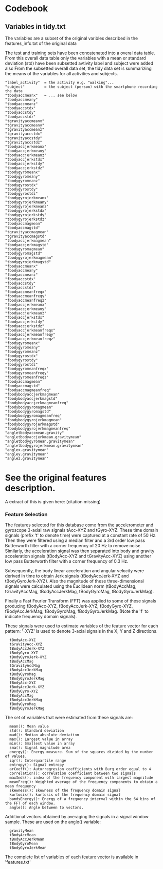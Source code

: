Codebook
================

Variables in tidy.txt
---------------------

The variables are a subset of the original varibles described in the features\_info.txt of the original data

The test and training sets have been concatenated into a overal data table. From this overall data table only the variables with a mean or standard deviation (std) have been subsetted avtivity label and subject were added also From the subsetted overall data set, the tidy data set is summarizing the means of the variables for all activities and subjects.

    "label_activity"  = the activity e.g. "walking"...
    "subject"         = the subject (person) with the smartphone recording the data
    "tbodyaccmeanx"   = ... see below
    "tbodyaccmeany"
    "tbodyaccmeanz"
    "tbodyaccstdx"
    "tbodyaccstdy"
    "tbodyaccstdz"
    "tgravityaccmeanx"
    "tgravityaccmeany"
    "tgravityaccmeanz"
    "tgravityaccstdx"
    "tgravityaccstdy"
    "tgravityaccstdz"
    "tbodyaccjerkmeanx"
    "tbodyaccjerkmeany"
    "tbodyaccjerkmeanz"
    "tbodyaccjerkstdx"
    "tbodyaccjerkstdy"
    "tbodyaccjerkstdz"
    "tbodygyromeanx"
    "tbodygyromeany"
    "tbodygyromeanz"
    "tbodygyrostdx"
    "tbodygyrostdy"
    "tbodygyrostdz"
    "tbodygyrojerkmeanx"
    "tbodygyrojerkmeany"
    "tbodygyrojerkmeanz"
    "tbodygyrojerkstdx"
    "tbodygyrojerkstdy"
    "tbodygyrojerkstdz"
    "tbodyaccmagmean"
    "tbodyaccmagstd"
    "tgravityaccmagmean"
    "tgravityaccmagstd"
    "tbodyaccjerkmagmean"
    "tbodyaccjerkmagstd"
    "tbodygyromagmean"
    "tbodygyromagstd"
    "tbodygyrojerkmagmean"
    "tbodygyrojerkmagstd"
    "fbodyaccmeanx"
    "fbodyaccmeany"
    "fbodyaccmeanz"
    "fbodyaccstdx"
    "fbodyaccstdy"
    "fbodyaccstdz"
    "fbodyaccmeanfreqx"
    "fbodyaccmeanfreqy"
    "fbodyaccmeanfreqz"
    "fbodyaccjerkmeanx"
    "fbodyaccjerkmeany"
    "fbodyaccjerkmeanz"
    "fbodyaccjerkstdx"
    "fbodyaccjerkstdy"
    "fbodyaccjerkstdz"
    "fbodyaccjerkmeanfreqx"
    "fbodyaccjerkmeanfreqy"
    "fbodyaccjerkmeanfreqz"
    "fbodygyromeanx"
    "fbodygyromeany"
    "fbodygyromeanz"
    "fbodygyrostdx"
    "fbodygyrostdy"
    "fbodygyrostdz"
    "fbodygyromeanfreqx"
    "fbodygyromeanfreqy"
    "fbodygyromeanfreqz"
    "fbodyaccmagmean"
    "fbodyaccmagstd"
    "fbodyaccmagmeanfreq"
    "fbodybodyaccjerkmagmean"
    "fbodybodyaccjerkmagstd"
    "fbodybodyaccjerkmagmeanfreq"
    "fbodybodygyromagmean"
    "fbodybodygyromagstd"
    "fbodybodygyromagmeanfreq"
    "fbodybodygyrojerkmagmean"
    "fbodybodygyrojerkmagstd"
    "fbodybodygyrojerkmagmeanfreq"
    "angletbodyaccmean.gravity"
    "angletbodyaccjerkmean.gravitymean"
    "angletbodygyromean.gravitymean"
    "angletbodygyrojerkmean.gravitymean"
    "anglex.gravitymean"
    "angley.gravitymean"
    "anglez.gravitymean"

See the original features description.
======================================

A extract of this is given here: (citation missing)

### Feature Selection

The features selected for this database come from the accelerometer and gyroscope 3-axial raw signals tAcc-XYZ and tGyro-XYZ. These time domain signals (prefix 't' to denote time) were captured at a constant rate of 50 Hz. Then they were filtered using a median filter and a 3rd order low pass Butterworth filter with a corner frequency of 20 Hz to remove noise. Similarly, the acceleration signal was then separated into body and gravity acceleration signals (tBodyAcc-XYZ and tGravityAcc-XYZ) using another low pass Butterworth filter with a corner frequency of 0.3 Hz.

Subsequently, the body linear acceleration and angular velocity were derived in time to obtain Jerk signals (tBodyAccJerk-XYZ and tBodyGyroJerk-XYZ). Also the magnitude of these three-dimensional signals were calculated using the Euclidean norm (tBodyAccMag, tGravityAccMag, tBodyAccJerkMag, tBodyGyroMag, tBodyGyroJerkMag).

Finally a Fast Fourier Transform (FFT) was applied to some of these signals producing fBodyAcc-XYZ, fBodyAccJerk-XYZ, fBodyGyro-XYZ, fBodyAccJerkMag, fBodyGyroMag, fBodyGyroJerkMag. (Note the 'f' to indicate frequency domain signals).

These signals were used to estimate variables of the feature vector for each pattern:
'-XYZ' is used to denote 3-axial signals in the X, Y and Z directions.

      tBodyAcc-XYZ
      tGravityAcc-XYZ
      tBodyAccJerk-XYZ
      tBodyGyro-XYZ
      tBodyGyroJerk-XYZ
      tBodyAccMag
      tGravityAccMag
      tBodyAccJerkMag
      tBodyGyroMag
      tBodyGyroJerkMag
      fBodyAcc-XYZ
      fBodyAccJerk-XYZ
      fBodyGyro-XYZ
      fBodyAccMag
      fBodyAccJerkMag
      fBodyGyroMag
      fBodyGyroJerkMag

The set of variables that were estimated from these signals are:

      mean(): Mean value
      std(): Standard deviation
      mad(): Median absolute deviation 
      max(): Largest value in array
      min(): Smallest value in array
      sma(): Signal magnitude area
      energy(): Energy measure. Sum of the squares divided by the number of values. 
      iqr(): Interquartile range 
      entropy(): Signal entropy
      arCoeff(): Autorregresion coefficients with Burg order equal to 4
      correlation(): correlation coefficient between two signals
      maxInds(): index of the frequency component with largest magnitude
      meanFreq(): Weighted average of the frequency components to obtain a mean frequency
      skewness(): skewness of the frequency domain signal 
      kurtosis(): kurtosis of the frequency domain signal 
      bandsEnergy(): Energy of a frequency interval within the 64 bins of the FFT of each window.
      angle(): Angle between to vectors.

Additional vectors obtained by averaging the signals in a signal window sample. These are used on the angle() variable:

      gravityMean
      tBodyAccMean
      tBodyAccJerkMean
      tBodyGyroMean
      tBodyGyroJerkMean

The complete list of variables of each feature vector is available in 'features.txt'
